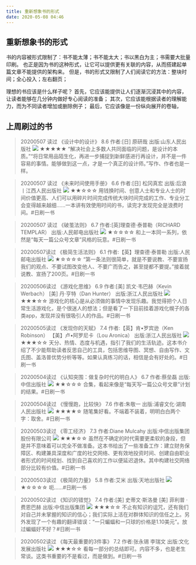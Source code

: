 ```yaml
---
title: 重新想象书的形式
date: 2020-05-08 04:46
---
```


## 重新想象书的形式
书的内容被形式限制了：书不能太薄；书不能太大；书以黑白为主；书需要大批量印刷。
也正是因为书的这种形式，让它可以提供更有关联的内容，从而搭建起单篇文章不能提供的架构来。
但是，书的形式又限制了人们阅读它的方法：整块时间；全心投入；左右翻页；

理想的书应该是什么样子呢？
首先，它应该能提供让人们逐渐沉浸其中的内容，让读者能够在几分钟内做好专心阅读的准备；
其次，它应该能根据读者的理解能力，而为不同读者增加或删除例子；
最后，它应该像是一份纵向展开的卷轴，
## 上周刷过的书
>20200507 读过
>《设计中的设计》  8.6
>作者:[日] 原研哉
>出版:山东人民出版社
>![](./_image/2020-05-08/2020-05-08-04-59-22.jpg)
>★★★★★ “解决社会上多数人共同面临的问题，是设计的本质。”“将日常用品陌生化，再进一步捕捉到新鲜感进行再设计，并不是一件容易的事情。能够做到这一点，才是一个真正的设计师。”写作、作者也是一样。

>20200507 读过
>《未来时间使用手册》  6.6
>作者:[日] 松冈真宏
>出版:后浪丨江西人民出版社
>![](./_image/2020-05-08/2020-05-08-04-59-13.jpg)
>★★☆☆☆ 用钱换时间、创意人士和专业人士的时间价值更高、人们可以用碎片时间完成传统大块时间完成的工作、专业分工会变得越来越细……一本讲有效使用时间的书，读完才发现完全是浪费时间。#日刷一书

>20200507 读过
>《破茧法则》  6.7
>作者:[英]理查德·泰普勒（RICHARD TEMPLAR）
>出版:人民邮电出版社
>![](./_image/2020-05-08/2020-05-08-04-59-02.jpg)
>★☆☆☆☆ 和上一本同一系列，依然是“每天一篇公众号文章”风格的玩意。#日刷一书

>20200507读过
>《极简生活法则》  6.1
>作者:【英】理查德·泰普勒
>出版:人民邮电出版社
>![](./_image/2020-05-08/2020-05-08-04-58-53.jpg)
>★☆☆☆☆ “第一条法则很简单，就是不要说教、不要宣扬我们的观点、不要试图改变他人、不要广而告之，甚至提都不要提。”接着就说教、宣扬了200页。#日刷一书

>20200506读过
>《游戏化思维》  6.9
>作者:[美] 凯文·韦巴赫（Kevin Werbach） [美] 丹·亨特（Dan Hunter）
>出版:浙江人民出版社
>![](./_image/2020-05-08/2020-05-08-04-58-44.jpg)
>★★★☆☆ 游戏化的核心是从必须做的事情中发现乐趣。我觉得把个人日常生活游戏化，是个很迷人的想法；但是看了一下目前挂着游戏化幌子的各类app，发现并没有很吸引人的作品。#日刷一书

>20200505读过
>《发现你的天赋》  7.4
>作者:【英】肯•罗宾逊（Ken Robinson） 【美】卢•阿罗尼卡（Lou Aronica）
>出版:浙江人民出版社
>![](./_image/2020-05-08/2020-05-08-04-58-35.jpg)
>★★★☆☆ 天分、热情、态度与机遇，指引了我们的生活轨迹。这本书介绍了不少能帮助读者反思自己的工具，包括思维导图、冥想、自由写作、文氏图、盖洛普优势分析等等。如果认真练习的话，相信是会有好处的。#日刷一书

>20200504读过
>《认知突围：做复杂时代的明白人》  6.7
>作者:蔡垒磊
>出版:中信出版社
>![](./_image/2020-05-08/2020-05-08-04-58-25.jpg)
>★★☆☆☆ 合集，看起来像是“每天写一篇公众号文章”计划的结果。#日刷一书

>20200504读过
>《慢慢跑，比较快》  7.6
>作者:朱敬一
>出版:浦睿文化·湖南人民出版社
>![](./_image/2020-05-08/2020-05-08-04-58-16.jpg)
>★★★★☆ 随笔集好看。不端着不装着，明明白白两个字：取舍。#日刷一书

>20200503读过
>《零工经济》  7.3
>作者:Diane Mulcahy
>出版:中信出版集团股份有限公司
>![](./_image/2020-05-08/2020-05-08-04-57-56.jpg)
>★★★☆☆ 虽然在不确定的时代需要更柔软的身段，但是并不意味着可以完全不做准备。这本书给出了一些准备工作：建立财务保障区、构建兼具深度和广度的社交网络、更有效地投资时间、创建自由职业者形式的时间规划、找到自己喜欢的工作以便延迟退休。其中构建社交网络部分比较有价值。#日刷一书

>20200503读过
>《极简的力量》  5.8
>作者:艾米
>出版:天地出版社
>![](./_image/2020-05-08/2020-05-08-04-57-44.jpg)
>★☆☆☆☆ 呃……#日刷一书


>20200502读过
>《知识的错觉》  7.4
>作者:[美] 史蒂文·斯洛曼 [美] 菲利普 ·费恩巴赫
>出版:中信出版集团
>![](./_image/2020-05-08/2020-05-08-04-55-22.jpg)
>★★★☆☆ 不止有知识的诅咒，还有我们对自己并未掌握的知识的信心；我们实际上活在对群体知识的信任之上。另外发现了一个有趣的翻译错误：“一只蝙蝠和一只球的价格是1.10美元”。放过蝙蝠好不好？#日刷一书

>20200502读过
>《每天最重要的3件事》  7.2
>作者:张永锡 李瑞文
>出版:文化发展出版社
>![](./_image/2020-05-08/2020-05-08-04-55-09.jpg)
>★★★☆☆ 看每一部分的总结即可。内容不多，也是老生常谈。这类书重要的不是看过，而是做到。#日刷一书
